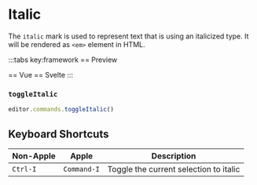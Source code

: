 # Italic

The `italic` mark is used to represent text that is using an italicized type. It will be rendered as `<em>` element in HTML.

<script setup>
import { ExamplePlaygroundLazy } from '../../components/example-playground-lazy'
import App from '../../components/vue-italic/app.vue'
</script>

:::tabs key:framework
== Preview

<ClientOnly><div class="p-2"><App/></div></ClientOnly>
== Vue
<ExamplePlaygroundLazy example="vue-italic" />
== Svelte
<ExamplePlaygroundLazy example="svelte-italic" />
:::

### `toggleItalic`

```ts
editor.commands.toggleItalic()
```

## Keyboard Shortcuts

| Non-Apple | Apple       | Description                            |
| --------- | ----------- | -------------------------------------- |
| `Ctrl-I`  | `Command-I` | Toggle the current selection to italic |
